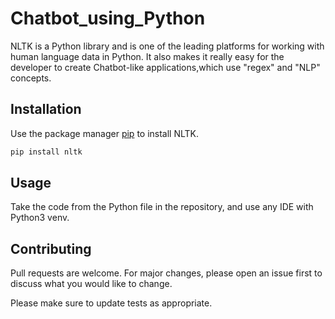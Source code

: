 # Chatbot_using_Python

NLTK is a Python library and is one of the leading platforms for working with human language data in Python. It also makes it really easy for the developer to create Chatbot-like applications,which use "regex" and "NLP" concepts.

## Installation

Use the package manager [pip](https://pip.pypa.io/en/stable/) to install NLTK.

```bash
pip install nltk
```

## Usage

Take the code from the Python file in the repository, and use any IDE with Python3 venv.

## Contributing
Pull requests are welcome. For major changes, please open an issue first to discuss what you would like to change.

Please make sure to update tests as appropriate.
